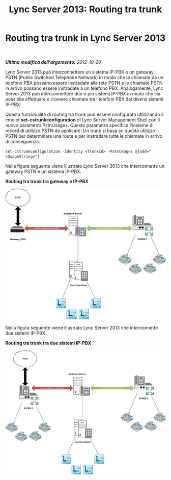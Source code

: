 ﻿---
title: 'Lync Server 2013: Routing tra trunk'
TOCTitle: Routing tra trunk
ms:assetid: d3a33b4a-8bf4-4a8c-a371-8ef79e740780
ms:mtpsurl: https://technet.microsoft.com/it-it/library/JJ205272(v=OCS.15)
ms:contentKeyID: 49302068
ms.date: 08/24/2015
mtps_version: v=OCS.15
ms.translationtype: HT
---

# Routing tra trunk in Lync Server 2013

 

_**Ultima modifica dell'argomento:** 2012-10-20_

Lync Server 2013 può interconnettere un sistema IP-PBX e un gateway PSTN (Public Switched Telephone Network) in modo che le chiamate da un telefono PBX possano essere instradate alla rete PSTN e le chiamate PSTN in arrivo possano essere instradate a un telefono PBX. Analogamente, Lync Server 2013 può interconnettere due o più sistemi IP-PBX in modo che sia possibile effettuare e ricevere chiamate tra i telefoni PBX dei diversi sistemi IP-PBX.

Questa funzionalità di routing tra trunk può essere configurata utilizzando il cmdlet **set-cstrunkconfiguration** di Lync Server Management Shell con il nuovo parametro PstnUsages. Questo parametro specifica l'insieme di record di utilizzo PSTN da applicare. Un trunk si basa su questo utilizzo PSTN per determinare una route e per instradare tutte le chiamate in arrivo di conseguenza.

    set-cstrunkconfiguration -Identity <TrunkId> -PstnUsages @{add="<UsageString>"}

Nella figura seguente viene illustrato Lync Server 2013 che interconnette un gateway PSTN e un sistema IP-PBX.

**Routing tra trunk tra gateway e IP-PBX**

![Diagramma delle connessioni tra Lync Server e gateway PSTN/IP-PBX](images/JJ721940.cc3858ca-2ee3-4d51-8a51-db078366b50b(OCS.15).jpg "Diagramma delle connessioni tra Lync Server e gateway PSTN/IP-PBX")

Nella figura seguente viene illustrato Lync Server 2013 che interconnette due sistemi IP-PBX.

**Routing tra trunk tra due sistemi IP-PBX**

![Diagramma delle interconnessioni tra Lync Server e sistemi IP-PAX](images/JJ721940.6ba18ec9-df70-498a-9cf7-7fc41e5ec432(OCS.15).jpg "Diagramma delle interconnessioni tra Lync Server e sistemi IP-PAX")

